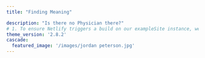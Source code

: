 ```yaml
---
title: "Finding Meaning"

description: "Is there no Physician there?"
# 1. To ensure Netlify triggers a build on our exampleSite instance, we need to change a file in the exampleSite directory.
theme_version: '2.8.2'
cascade:
  featured_image: '/images/jordan peterson.jpg'
---
```


